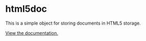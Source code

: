 html5doc
========

This is a simple object for storing documents in HTML5 storage.

[View the documentation.](http://photogroup.lxalumni.org/html5doc/documentation)